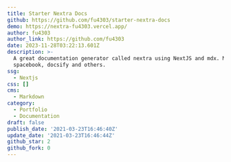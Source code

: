 ```yaml
---
title: Starter Nextra Docs
github: https://github.com/fu4303/starter-nextra-docs
demo: https://nextra-fu4303.vercel.app/
author: fu4303
author_link: https://github.com/fu4303
date: 2023-11-28T03:22:13.601Z
description: >-
  A great documentation generator called nextra using NextJS and mdx. Much like
  spacebook, docsify and others.
ssg:
  - Nextjs
css: []
cms:
  - Markdown
category:
  - Portfolio
  - Documentation
draft: false
publish_date: '2021-03-23T16:46:40Z'
update_date: '2021-03-23T16:46:44Z'
github_star: 2
github_fork: 0
---
```

